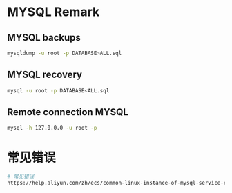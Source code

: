 # MYSQL Remark

## MYSQL backups

```bash
mysqldump -u root -p DATABASE>ALL.sql
```

## MYSQL recovery

```bash
mysql -u root -p DATABASE<ALL.sql
```

## Remote connection MYSQL

```bash
mysql -h 127.0.0.0 -u root -p
```

# 常见错误

```bash
# 常见错误
https://help.aliyun.com/zh/ecs/common-linux-instance-of-mysql-service-could-not-start-or-start-exception-handling
```
